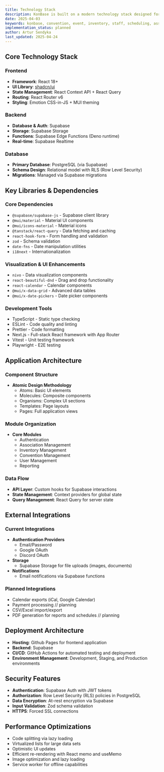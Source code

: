```yaml
---
title: Technology Stack
description: KonBase is built on a modern technology stack designed for scalability, real-time functionality, and a seamless user experience. This document outlines the core components, libraries, and integrations that power the platform.
date: 2025-04-03
keywords: konbase, convention, event, inventory, staff, scheduling, association
implementation_status: planned
author: Artur Sendyka
last_updated: 2025-04-24
---
```


## Core Technology Stack

### Frontend

- **Framework**: React 18+
- **UI Library**: [shadcn/ui](https://ui.shadcn.com/)
- **State Management**: React Context API + React Query
- **Routing**: React Router v6
- **Styling**: Emotion CSS-in-JS + MUI theming

### Backend

- **Database & Auth**: Supabase
- **Storage**: Supabase Storage
- **Functions**: Supabase Edge Functions (Deno runtime)
- **Real-time**: Supabase Realtime

### Database

- **Primary Database**: PostgreSQL (via Supabase)
- **Schema Design**: Relational model with RLS (Row Level Security)
- **Migrations**: Managed via Supabase migrations

## Key Libraries & Dependencies

### Core Dependencies

- `@supabase/supabase-js` - Supabase client library
- `@mui/material` - Material UI components
- `@mui/icons-material` - Material icons
- `@tanstack/react-query` - Data fetching and caching
- `react-hook-form` - Form handling and validation
- `zod` - Schema validation
- `date-fns` - Date manipulation utilities
- `i18next` - Internationalization

### Visualization & UI Enhancements

- `nivo` - Data visualization components
- `react-beautiful-dnd` - Drag and drop functionality
- `react-calendar` - Calendar components
- `@mui/x-data-grid` - Advanced data tables
- `@mui/x-date-pickers` - Date picker components

### Development Tools

- TypeScript - Static type checking
- ESLint - Code quality and linting
- Prettier - Code formatting
- Next.js - Full-stack React framework with App Router
- Vitest - Unit testing framework
- Playwright - E2E testing

## Application Architecture

### Component Structure

- **Atomic Design Methodology**
  - Atoms: Basic UI elements
  - Molecules: Composite components
  - Organisms: Complex UI sections
  - Templates: Page layouts
  - Pages: Full application views

### Module Organization

- **Core Modules**
  - Authentication
  - Association Management
  - Inventory Management
  - Convention Management
  - User Management
  - Reporting

### Data Flow

- **API Layer**: Custom hooks for Supabase interactions
- **State Management**: Context providers for global state
- **Query Management**: React Query for server state

## External Integrations

### Current Integrations

- **Authentication Providers**
  - Email/Password
  - Google OAuth
  - Discord OAuth
- **Storage**
  - Supabase Storage for file uploads (images, documents)
- **Notifications**
  - Email notifications via Supabase functions

### Planned Integrations

- Calendar exports (iCal, Google Calendar)
- Payment processing // planning
- CSV/Excel import/export
- PDF generation for reports and schedules // planning

## Deployment Architecture

- **Hosting**: Github Pages for frontend application
- **Backend**: Supabase
- **CI/CD**: GitHub Actions for automated testing and deployment
- **Environment Management**: Development, Staging, and Production environments

## Security Features

- **Authentication**: Supabase Auth with JWT tokens
- **Authorization**: Row Level Security (RLS) policies in PostgreSQL
- **Data Encryption**: At-rest encryption via Supabase
- **Input Validation**: Zod schema validation
- **HTTPS**: Forced SSL connections

## Performance Optimizations

- Code splitting via lazy loading
- Virtualized lists for large data sets
- Optimistic UI updates
- Efficient re-rendering with React memo and useMemo
- Image optimization and lazy loading
- Service worker for offline capabilities
